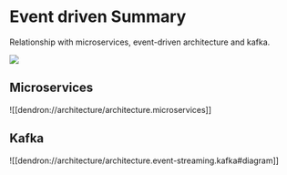 # Event driven Summary

Relationship with microservices, event-driven architecture and kafka.

![](assets/images/2021-07-09-23-27-01.png)

## Microservices

![[dendron://architecture/architecture.microservices]]

## Kafka

![[dendron://architecture/architecture.event-streaming.kafka#diagram]]
